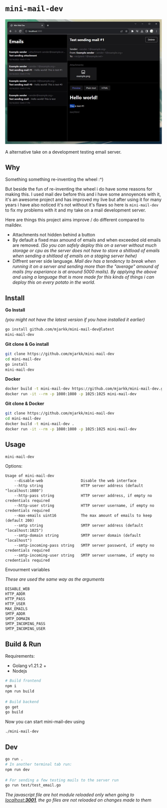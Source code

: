 # `mini-mail-dev`

![Screenshot](/screenshot.jpg?raw=true "Screnshot")

A alternative take on a development testing email server.

## Why

Something something re-inventing the wheel :^)

But beside the fun of re-inventing the wheel i do have some reasons for making this.
I used mail dev before this and i have some annoyences with it, it's an awesome project and has improved my live but after using it for many years i have also noticed it's not without it's flaws so here is `mini-mail-dev` to fix my problems with it and my take on a mail development server.

Here are things this project aims improve / do different compared to maildev.

- Attachments not hidden behind a button
- By default a fixed max amound of emails and when exceeded old emails are removed. _(So you can safely deploy this on a server without much storage or cpu as the server does not have to store a shitload of emails when sending a shitlaod of emails on a staging server hehe)_
- Diffrent server side language. _Mail dev has a tendency to break when running it on a server and sending more than the "average" amound of mails (my experiance is at around 5000 mails). By applying the above and using a language that is more made for this kinds of things i can deploy this on every potato in the world._

## Install

**Go Install**

_(you might not have the latest version if you have installed it earlier)_

```bash
go install github.com/mjarkk/mini-mail-dev@latest
mini-mail-dev
```

**Git clone & Go install**

```bash
git clone https://github.com/mjarkk/mini-mail-dev
cd mini-mail-dev
go install
mini-mail-dev
```

**Docker**

```bash
docker build -t mini-mail-dev https://github.com/mjarkk/mini-mail-dev.git#main
docker run -it --rm -p 1080:1080 -p 1025:1025 mini-mail-dev
```

**Git clone & Docker**

```bash
git clone https://github.com/mjarkk/mini-mail-dev
cd mini-mail-dev
docker build -t mini-mail-dev .
docker run -it --rm -p 1080:1080 -p 1025:1025 mini-mail-dev
```

## Usage

```sh
mini-mail-dev
```

Options:

```
Usage of mini-mail-dev
    --disable-web                 Disable the web interface
    --http string                 HTTP server address (default "localhost:1080")
    --http-pass string            HTTP server address, if empty no credentials required
    --http-user string            HTTP server username, if empty no credentials required
    --max-emails uint16           The max amount of emails to keep (default 200)
    --smtp string                 SMTP server address (default "localhost:1025")
    --smtp-domain string          SMTP server domain (default "localhost")
    --smtp-incoming-pass string   SMTP server password, if empty no credentials required
    --smtp-incoming-user string   SMTP server username, if empty no credentials required
```

Envourment variables

_These are used the same way as the arguments_

```
DISABLE_WEB
HTTP_ADDR
HTTP_PASS
HTTP_USER
MAX_EMAILS
SMTP_ADDR
SMTP_DOMAIN
SMTP_INCOMING_PASS
SMTP_INCOMING_USER
```

## Build & Run

Requirements:

- Golang v1.21.2 +
- Nodejs

```bash
# Build frontend
npm i
npm run build

# Build backend
go get
go build
```

Now you can start mini-mail-dev using

```bash
./mini-mail-dev
```

## Dev

```bash
go run .
# In another terminal tab run:
npm run dev

# For sending a few testing mails to the server run
go run test/test_email.go
```

_The javascript file are hot module reloaded only when going to [localhost:**3001**](http://localhost:3001), the go files are not reloaded on changes made to them_
